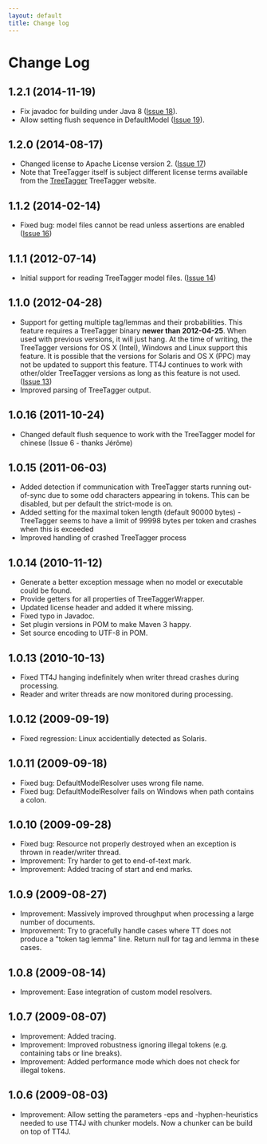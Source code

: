 ```yaml
---
layout: default
title: Change log
---
```


# Change Log

## 1.2.1 (2014-11-19)

   * Fix javadoc for building under Java 8 ([Issue 18](https://github.com/reckart/tt4j/issues/18)).
   * Allow setting flush sequence in DefaultModel ([Issue 19](https://github.com/reckart/tt4j/issues/19)).

## 1.2.0 (2014-08-17)

   * Changed license to Apache License version 2. ([Issue 17](https://github.com/reckart/tt4j/issues/17))
   * Note that TreeTagger itself is subject different license terms available from the [TreeTagger][treetagger] TreeTagger website.

## 1.1.2 (2014-02-14)

   * Fixed bug: model files cannot be read unless assertions are enabled ([Issue 16](https://github.com/reckart/tt4j/issues/16))

## 1.1.1 (2012-07-14)

   * Initial support for reading TreeTagger model files. ([Issue 14](https://github.com/reckart/tt4j/issues/14))

## 1.1.0 (2012-04-28)

   * Support for getting multiple tag/lemmas and their probabilities. This feature requires a TreeTagger binary **newer than 2012-04-25**. When used with previous versions, it will just hang. At the time of writing, the TreeTagger versions for OS X (Intel), Windows and Linux support this feature. It is possible that the versions for Solaris and OS X (PPC) may not be updated to support this feature. TT4J continues to work with other/older TreeTagger versions as long as this feature is not used. ([Issue 13](https://github.com/reckart/tt4j/issues/13))
   * Improved parsing of TreeTagger output.

## 1.0.16 (2011-10-24)

   * Changed default flush sequence to work with the TreeTagger model for chinese (Issue 6 - thanks Jérôme)
 
## 1.0.15 (2011-06-03)

   * Added detection if communication with TreeTagger starts running out-of-sync due to some odd characters appearing in tokens. This can be disabled, but per default the strict-mode is on.
   * Added setting for the maximal token length (default 90000 bytes) - TreeTagger seems to have a limit of 99998 bytes per token and crashes when this is exceeded
   * Improved handling of crashed TreeTagger process

## 1.0.14 (2010-11-12)

  * Generate a better exception message when no model or executable could be found.
  * Provide getters for all properties of TreeTaggerWrapper.
  * Updated license header and added it where missing.
  * Fixed typo in Javadoc.
  * Set plugin versions in POM to make Maven 3 happy.
  * Set source encoding to UTF-8 in POM.

## 1.0.13 (2010-10-13)

   * Fixed TT4J hanging indefinitely when writer thread crashes during processing.
   * Reader and writer threads are now monitored during processing.

## 1.0.12 (2009-09-19)

   * Fixed regression: Linux accidentially detected as Solaris.

## 1.0.11 (2009-09-18)

   * Fixed bug: DefaultModelResolver uses wrong file name.
   * Fixed bug: DefaultModelResolver fails on Windows when path contains a colon.

## 1.0.10 (2009-09-28)

   * Fixed bug: Resource not properly destroyed when an exception is thrown in reader/writer thread.
   * Improvement: Try harder to get to end-of-text mark.
   * Improvement: Added tracing of start and end marks.

## 1.0.9 (2009-08-27)

   * Improvement: Massively improved throughput when processing a large number of documents.
   * Improvement: Try to gracefully handle cases where TT does not produce a "token tag lemma" line. Return null for tag and lemma in these cases.

## 1.0.8 (2009-08-14)

   * Improvement: Ease integration of custom model resolvers.

## 1.0.7 (2009-08-07)

   * Improvement: Added tracing.
   * Improvement: Improved robustness ignoring illegal tokens (e.g. containing tabs or line breaks).
   * Improvement: Added performance mode which does not check for illegal tokens.

## 1.0.6 (2009-08-03)

   * Improvement: Allow setting the parameters -eps and -hyphen-heuristics needed to use TT4J with chunker models. Now a chunker can be build on top of TT4J.

[treetagger]: http://www.cis.uni-muenchen.de/~schmid/tools/TreeTagger/ 
